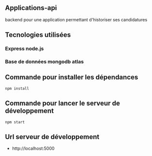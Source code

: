 ## Applications-api
backend pour une application permettant d'historiser ses candidatures

## Tecnologies utilisées
### Express node.js
### Base de données mongodb atlas
## Commande pour installer les dépendances
`npm install
`
## Commande pour lancer le serveur de développement
`npm start
`
## Url serveur de développement
* http://localhost:5000



